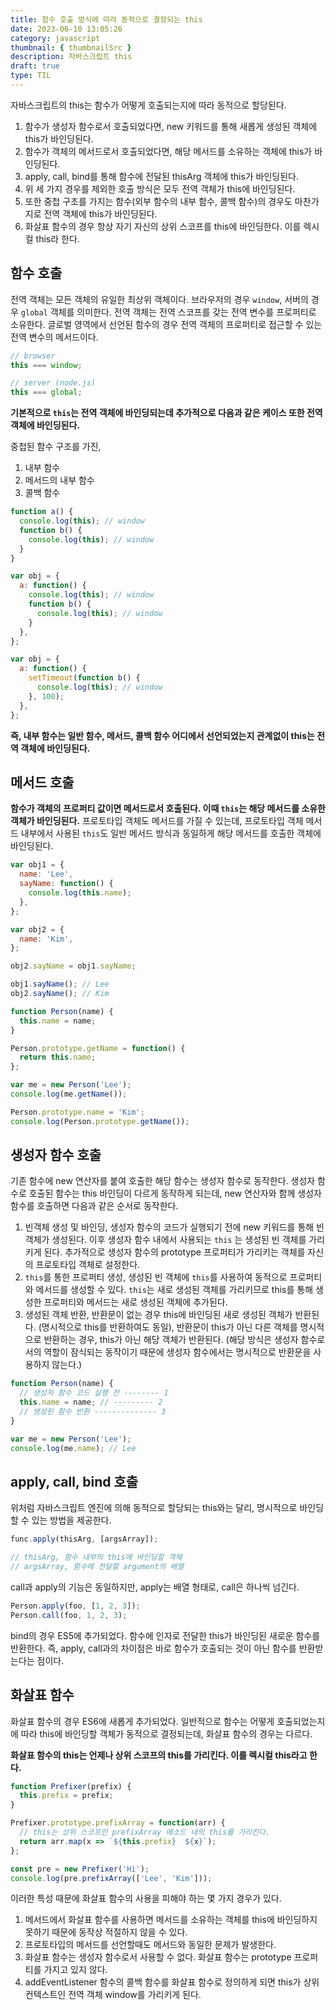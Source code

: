 ```yaml
---
title: 함수 호출 방식에 따라 동적으로 결정되는 this
date: 2023-06-10 13:05:26
category: javascript
thumbnail: { thumbnailSrc }
description: 자바스크립트 this
draft: true
type: TIL
---
```


자바스크립트의 this는 함수가 어떻게 호출되는지에 따라 동적으로 할당된다.

1. 함수가 생성자 함수로서 호출되었다면, new 키워드를 통해 새롭게 생성된 객체에 this가 바인딩된다.
2. 함수가 객체의 메서드로서 호출되었다면, 해당 메서드를 소유하는 객체에 this가 바인딩된다.
3. apply, call, bind를 통해 함수에 전달된 thisArg 객체에 this가 바인딩된다.
4. 위 세 가지 경우를 제외한 호출 방식은 모두 전역 객체가 this에 바인딩된다.
5. 또한 중첩 구조를 가지는 함수(외부 함수의 내부 함수, 콜백 함수)의 경우도 마찬가지로 전역 객체에 this가 바인딩된다.
6. 화살표 함수의 경우 항상 자기 자신의 상위 스코프를 this에 바인딩한다. 이를 렉시컬 this라 한다.

## 함수 호출

전역 객체는 모든 객체의 유일한 최상위 객체이다. 브라우저의 경우 `window`, 서버의 경우 `global` 객체를 의미한다.
전역 객체는 전역 스코프를 갖는 전역 변수를 프로퍼티로 소유한다. 글로벌 영역에서 선언된 함수의 경우 전역 객체의 프로퍼티로
접근할 수 있는 전역 변수의 메서드이다.

```js
// browser
this === window;

// server (node.js)
this === global;
```

**기본적으로 `this`는 전역 객체에 바인딩되는데 추가적으로 다음과 같은 케이스 또한 전역 객체에 바인딩된다.**

중첩된 함수 구조를 가진,

1. 내부 함수
2. 메서드의 내부 함수
3. 콜백 함수

```js
function a() {
  console.log(this); // window
  function b() {
    console.log(this); // window
  }
}

var obj = {
  a: function() {
    console.log(this); // window
    function b() {
      console.log(this); // window
    }
  },
};

var obj = {
  a: function() {
    setTimeout(function b() {
      console.log(this); // window
    }, 100);
  },
};
```

**즉, 내부 함수는 일반 함수, 메서드, 콜백 함수 어디에서 선언되었는지 관계없이 this는 전역 객체에 바인딩된다.**

## 메서드 호출

**함수가 객체의 프로퍼티 값이면 메서드로서 호출된다. 이때 `this`는 해당 메서드를 소유한 객체가 바인딩된다.**
프로토타입 객체도 메서드를 가질 수 있는데, 프로토타입 객체 메서드 내부에서 사용된 `this`도 일반 메서드 방식과
동일하게 해당 메서드를 호출한 객체에 바인딩된다.

```js
var obj1 = {
  name: 'Lee',
  sayName: function() {
    console.log(this.name);
  },
};

var obj2 = {
  name: 'Kim',
};

obj2.sayName = obj1.sayName;

obj1.sayName(); // Lee
obj2.sayName(); // Kim

function Person(name) {
  this.name = name;
}

Person.prototype.getName = function() {
  return this.name;
};

var me = new Person('Lee');
console.log(me.getName());

Person.prototype.name = 'Kim';
console.log(Person.prototype.getName());
```

## 생성자 함수 호출

기존 함수에 new 연산자를 붙여 호출한 해당 함수는 생성자 함수로 동작한다. 생성자 함수로 호출된 함수는 this 바인딩이 다르게 동작하게 되는데,
new 연산자와 함께 생성자 함수를 호출하면 다음과 같은 순서로 동작한다.

1. 빈객체 생성 및 바인딩, 생성자 함수의 코드가 실행되기 전에 new 키워드를 통해 빈 객체가 생성된다. 이후 생성자 함수 내에서 사용되는 `this`
   는 생성된 빈 객체를 가리키게 된다. 추가적으로 생성자 함수의 prototype 프로퍼티가 가리키는 객체를 자신의 프로토타입 객체로 설정한다.
2. `this`를 통한 프로퍼티 생성, 생성된 빈 객체에 `this`를 사용하여 동적으로 프로퍼티와 메서드를 생성할 수 있다. `this`는 새로 생성된
   객체를 가리키므로 this를 통해 생성한 프로퍼티와 메서드는 새로 생성된 객체에 추가된다.
3. 생성된 객체 반환, 반환문이 없는 경우 this에 바인딩된 새로 생성된 객체가 반환된다. (명시적으로 this를 반환하여도 동일),
   반환문이 this가 아닌 다른 객체를 명시적으로 반환하는 경우, this가 아닌 해당 객체가 반환된다. (해당 방식은 생성자 함수로서의 역할이 잠식되는
   동작이기 때문에 생성자 함수에서는 명시적으로 반환문을 사용하지 않는다.)

```js
function Person(name) {
  // 생성자 함수 코드 실행 전 -------- 1
  this.name = name; // --------- 2
  // 생성된 함수 반환 -------------- 3
}

var me = new Person('Lee');
console.log(me.name); // Lee
```

## apply, call, bind 호출

위처럼 자바스크립트 엔진에 의해 동적으로 할당되는 this와는 달리, 명시적으로 바인딩할 수 있는 방법을 제공한다.

```js
func.apply(thisArg, [argsArray]);

// thisArg, 함수 내부의 this에 바인딩할 객체
// argsArray, 함수에 전달할 argument의 배열
```

call과 apply의 기능은 동일하지만, apply는 배열 형태로, call은 하나씩 넘긴다.

```js
Person.apply(foo, [1, 2, 3]);
Person.call(foo, 1, 2, 3);
```

bind의 경우 ES5에 추가되었다. 함수에 인자로 전달한 this가 바인딩된 새로운 함수를 반환한다. 즉, apply, call과의 차이점은 바로 함수가
호출되는 것이 아닌 함수를 반환받는다는 점이다.

## 화살표 함수

화살표 함수의 경우 ES6에 새롭게 추가되었다. 일반적으로 함수는 어떻게 호출되었는지에 따라 this에
바인딩할 객체가 동적으로 결정되는데, 화살표 함수의 경우는 다르다.

**화살표 함수의 this는 언제나 상위 스코프의 this를 가리킨다. 이를 렉시컬 this라고 한다.**

```js
function Prefixer(prefix) {
  this.prefix = prefix;
}

Prefixer.prototype.prefixArray = function(arr) {
  // this는 상위 스코프인 prefixArray 메소드 내의 this를 가리킨다.
  return arr.map(x => `${this.prefix}  ${x}`);
};

const pre = new Prefixer('Hi');
console.log(pre.prefixArray(['Lee', 'Kim']));
```

이러한 특성 때문에 화살표 함수의 사용을 피해야 하는 몇 가지 경우가 있다.

1. 메서드에서 화살표 함수를 사용하면 메서드를 소유하는 객체를 this에 바인딩하지 못하기 때문에 동작상 적절하지 않을 수 있다.
2. 프로토타입의 메서드를 선언할때도 메서드와 동일한 문제가 발생한다.
3. 화살표 함수는 생성자 함수로서 사용할 수 없다. 화살표 함수는 prototype 프로퍼티를 가지고 있지 않다.
4. addEventListener 함수의 콜백 함수를 화살표 함수로 정의하게 되면 this가 상위 컨텍스트인 전역 객체 window를 가리키게 된다.
